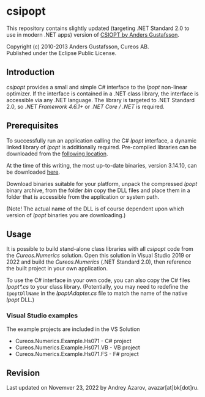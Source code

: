 # csipopt

This repository contains slightly updated (targeting .NET Standard 2.0 to use in modern .NET apps) version of [CSIOPT by Anders Gustafsson](https://github.com/cureos/csipopt).

Copyright (c) 2010-2013 Anders Gustafsson, Cureos AB.<br/>
Published under the Eclipse Public License.

## Introduction

*csipopt* provides a small and simple C# interface to the *Ipopt* non-linear optimizer. If the interface is
contained in a .NET class library, the interface is accessible via any .NET language. The library is targeted to .NET Standard 2.0, so *.NET Framework 4.6.1+* or *.NET Core / .NET* is required.

## Prerequisites

To successfully run an application calling the C# *Ipopt* interface, a dynamic linked library of *Ipopt* is 
additionally required. Pre-compiled libraries can be downloaded from the 
[following location](https://github.com/coin-or/Ipopt/releases).

At the time of this writing, the most up-to-date binaries, version 3.14.10, can be downloaded 
[here](https://github.com/coin-or/Ipopt/releases/download/releases%2F3.14.10/Ipopt-3.14.10-win64-msvs2019-md.zip).

Download binaries suitable for your platform, unpack the compressed *Ipopt* binary archive, from the folder 
*bin* copy the DLL files and place them in a folder that is accessible from the application or system path.

(Note! The actual name of the DLL is of course dependent upon which version of *Ipopt* binaries you are 
downloading.)


## Usage

It is possible to build stand-alone class libraries with all *csipopt* code from the *Cureos.Numerics* solution. 
Open this solution in Visual Studio 2019 or 2022 and build the *Cureos.Numerics* (.NET Standard 2.0), then reference the built project in your own application.

To use the C# interface in your own code, you can also copy the C# files _Ipopt*.cs_ to your class library. 
(Potentially, you may need to redefine the `IpoptDllName` in the *IpoptAdapter.cs* file to match the name of the 
native *Ipopt* DLL.) 

### Visual Studio examples

The example projects are included in the VS Solution 
- Cureos.Numerics.Example.Hs071 - C# project
- Cureos.Numerics.Example.Hs071.VB - VB project
- Cureos.Numerics.Example.Hs071.FS - F# project

## Revision

Last updated on Novemver 23, 2022 by Andrey Azarov, avazar[at]bk[dot]ru.
